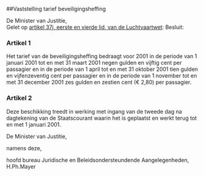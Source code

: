 <meta http-equiv='Content-Type' content='text/html; charset=utf-8' />

##Vaststelling tarief beveiligingsheffing

De Minister van Justitie,  
Gelet op [artikel 37j, eerste en vierde lid, van de Luchtvaartwet](../../../../../wet/luchtvaartwet/BWBR0002267/README.md):
Besluit:    

### Artikel  1  

Het tarief van de beveiligingsheffing bedraagt voor 2001 in de periode van 1 januari 2001 tot en met 31 maart 2001 negen gulden en vijftig cent per passagier en in de periode van 1 april tot en met 31 oktober 2001 tien gulden en vijfenzeventig cent per passagier en in de periode van 1 november tot en met 31 december 2001 zes gulden en zestien cent (€ 2,80) per passagier.  

### Artikel  2  

Deze beschikking treedt in werking met ingang van de tweede dag na dagtekening van de Staatscourant waarin het is geplaatst en werkt terug tot en met 1 januari 2001.  

De 
Minister van Justitie, 

namens deze, 

hoofd bureau Juridische en Beleidsondersteundende Aangelegenheden, 
H.Ph.Mayer    
